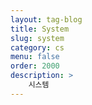 ```yaml
---
layout: tag-blog
title: System 
slug: system 
category: cs
menu: false
order: 2000 
description: >
    시스템
---
```

